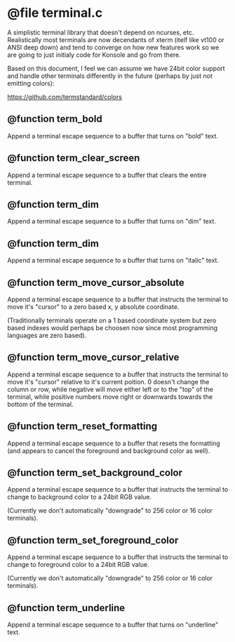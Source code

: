 # @file terminal.c

A simplistic terminal library that doesn't depend on ncurses,
etc. Realistically most terminals are now decendants of xterm
(itelf like vt100 or ANSI deep down) and tend to converge on how
new features work so we are going to just initialy code for Konsole
and go from there.

Based on this document, I feel we can assume we have 24bit color
support and handle other terminals differently in the future
(perhaps by just not emitting colors):

https://github.com/termstandard/colors
 
## @function term_bold

Append a terminal escape sequence to a buffer that turns on "bold"
text.
 
## @function term_clear_screen

Append a terminal escape sequence to a buffer that clears the
entire terminal.
 
## @function term_dim

Append a terminal escape sequence to a buffer that turns on "dim"
text.
 
## @function term_dim

Append a terminal escape sequence to a buffer that turns on "italic"
text.
 
## @function term_move_cursor_absolute

Append a terminal escape sequence to a buffer that instructs the
terminal to move it's "cursor" to a zero based x, y absolute
coordinate.

(Traditionally terminals operate on a 1 based coordinate system but
zero based indexes would perhaps be choosen now since most
programming languages are zero based).
 
## @function term_move_cursor_relative

Append a terminal escape sequence to a buffer that instructs the
terminal to move it's "cursor" relative to it's current poition. 0
doesn't change the column or row, while negative will move either
left or to the "top" of the terminal, while positive numbers move
right or downwards towards the bottom of the terminal.
 
## @function term_reset_formatting

Append a terminal escape sequence to a buffer that resets the
formatting (and appears to cancel the foreground and background
color as well).
 
## @function term_set_background_color

Append a terminal escape sequence to a buffer that instructs the
terminal to change to background color to a 24bit RGB value.

(Currently we don't automatically "downgrade" to 256 color or 16
color terminals).
 
## @function term_set_foreground_color

Append a terminal escape sequence to a buffer that instructs the
terminal to change to foreground color to a 24bit RGB value.

(Currently we don't automatically "downgrade" to 256 color or 16
color terminals).
 
## @function term_underline

Append a terminal escape sequence to a buffer that turns on
"underline" text.
 
